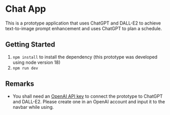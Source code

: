 # Chat App
This is a prototype application that uses ChatGPT and DALL-E2 to achieve text-to-image prompt enhancement and uses ChatGPT to plan a schedule.

## Getting Started
1. `npm install` to install the dependency (this prototype was developed using node version 18)
2. `npm run dev`

## Remarks
- You shall need an [OpenAI API key](https://platform.openai.com/account/api-keys) to connect the prototype to ChatGPT and DALL-E2. Please create one in an OpenAI account and input it to the navbar while using.